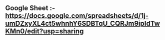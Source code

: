 ## Google Sheet :- https://docs.google.com/spreadsheets/d/1j-umDZxyXL4ct5whnhY6SDBTqU_CQRJm9ipIdTwKMn0/edit?usp=sharing

